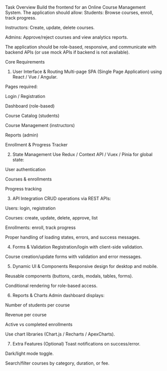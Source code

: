 Task Overview
Build the frontend for an Online Course Management System. The application should allow:
Students: Browse courses, enroll, track progress.


Instructors: Create, update, delete courses.


Admins: Approve/reject courses and view analytics reports.


The application should be role-based, responsive, and communicate with backend APIs (or use mock APIs if backend is not available).

Core Requirements
1. User Interface & Routing
Multi-page SPA (Single Page Application) using React / Vue / Angular.


Pages required:


Login / Registration


Dashboard (role-based)


Course Catalog (students)


Course Management (instructors)


Reports (admin)


Enrollment & Progress Tracker


2. State Management
Use Redux / Context API / Vuex / Pinia for global state:


User authentication


Courses & enrollments


Progress tracking


3. API Integration
CRUD operations via REST APIs:


Users: login, registration


Courses: create, update, delete, approve, list


Enrollments: enroll, track progress


Proper handling of loading states, errors, and success messages.


4. Forms & Validation
Registration/login with client-side validation.


Course creation/update forms with validation and error messages.


5. Dynamic UI & Components
Responsive design for desktop and mobile.


Reusable components (buttons, cards, modals, tables, forms).


Conditional rendering for role-based access.


6. Reports & Charts
Admin dashboard displays:


Number of students per course


Revenue per course


Active vs completed enrollments


Use chart libraries (Chart.js / Recharts / ApexCharts).


7. Extra Features (Optional)
Toast notifications on success/error.


Dark/light mode toggle.


Search/filter courses by category, duration, or fee.
